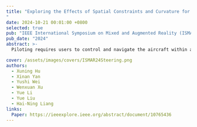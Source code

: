 ```yaml
---
title: "Exploring the Effects of Spatial Constraints and Curvature for 3D Piloting in Virtual Environments
"
date: 2024-10-21 00:01:00 +0800
selected: true
pub: "IEEE International Symposium on Mixed and Augmented Reality (ISMAR)"
pub_date: "2024"
abstract: >-
  Piloting requires users to control and navigate the aircraft within a designated pathway, with a controller that utilizes two joysticks to control the aircraft. This task is representative of various daily and gaming scenarios, such as controlling the aircraft to capture the photo or navigating an object in a game from the start position to the end via a trajectory. In this work, we explore a model (based on the Steering Law) that predicts the piloting time required in spatial-constrained environments. Thus, two user studies are conducted to help us understand the relationship between path complexity (curvature) and spatial constraints (width and height). According to the results, we propose a model that can achieve 52.6% and 60.6% improvement in R-square and the Akaike Information Criterion (AIC), respectively. Next, an additional study was conducted to further verify the performance and efficiency of our proposed model with the change of movement direction and orientation. Our model and experimental results can benefit both game and interface designers of applications that require controlling moving objects along specific trajectories in virtual reality environments.

cover: /assets/images/covers/ISMAR24Steering.png
authors:
  - Xuning Hu
  - Xinan Yan
  - Yushi Wei
  - Wenxuan Xu
  - Yue Li
  - Yue Liu
  - Hai-Ning Liang
links:
  Paper: https://ieeexplore.ieee.org/abstract/document/10765436
---
```


